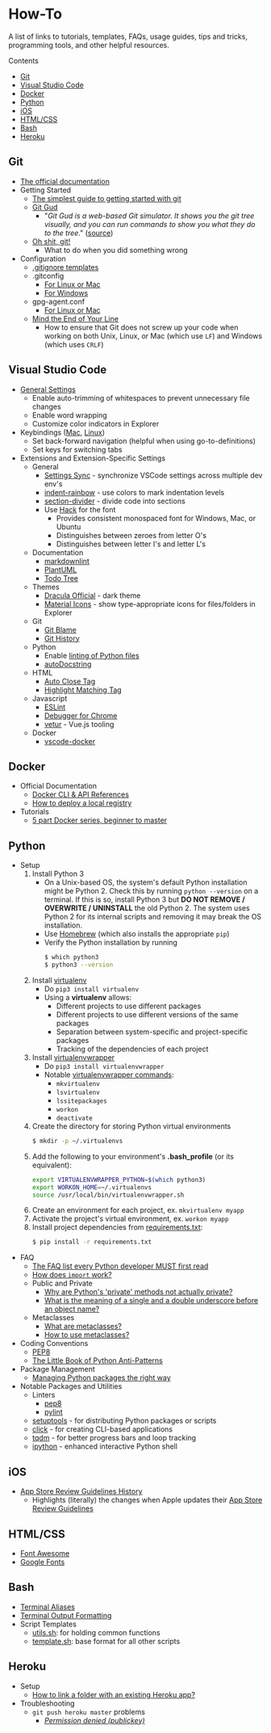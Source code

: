 # How-To

A list of links to tutorials, templates, FAQs, usage guides, tips and tricks, programming tools, and other helpful resources.

Contents

* [Git](#git)
* [Visual Studio Code](#visual-studio-code)
* [Docker](#docker)
* [Python](#python)
* [iOS](#ios)
* [HTML/CSS](#htmlcss)
* [Bash](#bash)
* [Heroku](#heroku)

## Git

* [The official documentation](https://git-scm.com/docs)
* Getting Started
    * [The simplest guide to getting started with git](http://rogerdudler.github.io/git-guide/)
    * [Git Gud](https://nic-hartley.github.io/git-gud/)
        * "*Git Gud is a web-based Git simulator. It shows you the git tree visually, and you can run commands to show you what they do to the tree*." ([source](https://dev.to/nichartley/git-gud-at-git-5d9k))
    * [Oh shit, git!](https://ohshitgit.com/)
        * What to do when you did something wrong
* Configuration
    * [.gitignore templates](https://github.com/github/gitignore)
    * .gitconfig
        * [For Linux or Mac](./settings/git/unix/config)
        * [For Windows](./settings/git/windows/config)
    * gpg-agent.conf
        * [For Linux or Mac](./settings/git/unix/gpg-agent.conf)
    * [Mind the End of Your Line](https://adaptivepatchwork.com/2012/03/01/mind-the-end-of-your-line/)
        * How to ensure that Git does not screw up your code when working on both Unix, Linux, or Mac (which use `LF`) and Windows (which uses `CRLF`)

## Visual Studio Code

* [General Settings](./settings/vscode/settings.json)
    * Enable auto-trimming of whitespaces to prevent unnecessary file changes
    * Enable word wrapping
    * Customize color indicators in Explorer
* Keybindings ([Mac](./settings/vscode/keybindings.mac.json), [Linux](./settings/vscode/keybindings.linux.json))
    * Set back-forward navigation (helpful when using go-to-definitions)
    * Set keys for switching tabs
* Extensions and Extension-Specific Settings
    * General
        * [Settings Sync](https://marketplace.visualstudio.com/items?itemName=Shan.code-settings-sync) - synchronize VSCode settings across multiple dev env's
        * [indent-rainbow](https://marketplace.visualstudio.com/items?itemName=oderwat.indent-rainbow) - use colors to mark indentation levels
        * [section-divider](https://marketplace.visualstudio.com/items?itemName=dinhani.divider) - divide code into sections
        * Use [Hack](https://github.com/source-foundry/Hack) for the font
            * Provides consistent monospaced font for Windows, Mac, or Ubuntu
            * Distinguishes between zeroes from letter O's
            * Distinguishes between letter I's and letter L's
    * Documentation
        * [markdownlint](https://marketplace.visualstudio.com/items?itemName=DavidAnson.vscode-markdownlint)
        * [PlantUML](https://marketplace.visualstudio.com/items?itemName=jebbs.plantuml)
        * [Todo Tree](https://marketplace.visualstudio.com/items?itemName=Gruntfuggly.todo-tree)
    * Themes
        * [Dracula Official](https://marketplace.visualstudio.com/items?itemName=dracula-theme.theme-dracula) - dark theme
        * [Material Icons](https://marketplace.visualstudio.com/items?itemName=PKief.material-icon-theme) - show type-appropriate icons for files/folders in Explorer
    * Git
        * [Git Blame](https://marketplace.visualstudio.com/items?itemName=waderyan.gitblame)
        * [Git History](https://marketplace.visualstudio.com/items?itemName=donjayamanne.githistory)
    * Python
        * Enable [linting of Python files](https://code.visualstudio.com/docs/python/linting)
        * [autoDocstring](https://marketplace.visualstudio.com/items?itemName=njpwerner.autodocstring)
    * HTML
        * [Auto Close Tag](https://marketplace.visualstudio.com/items?itemName=formulahendry.auto-close-tag)
        * [Highlight Matching Tag](https://marketplace.visualstudio.com/items?itemName=vincaslt.highlight-matching-tag)
    * Javascript
        * [ESLint](https://marketplace.visualstudio.com/items?itemName=dbaeumer.vscode-eslint)
        * [Debugger for Chrome](https://marketplace.visualstudio.com/items?itemName=msjsdiag.debugger-for-chrome)
        * [vetur](https://marketplace.visualstudio.com/items?itemName=octref.vetur) - Vue.js tooling
    * Docker
        * [vscode-docker](https://marketplace.visualstudio.com/items?itemName=PeterJausovec.vscode-docker)

## Docker

* Official Documentation
    * [Docker CLI & API References](https://docs.docker.com/reference/)
    * [How to deploy a local registry](https://docs.docker.com/registry/deploying/)
* Tutorials
    * [5 part Docker series, beginner to master](https://dev.to/softchris/5-part-docker-series-beginner-to-master-3m1b)

## Python

* Setup
    1. Install Python 3
        * On a Unix-based OS, the system's default Python installation might be Python 2. Check this by running `python --version` on a terminal. If this is so, install Python 3 but **DO NOT REMOVE / OVERWRITE / UNINSTALL** the old Python 2. The system uses Python 2 for its internal scripts and removing it may break the OS installation.
        * Use [Homebrew](https://docs.brew.sh/Homebrew-and-Python) (which also installs the appropriate `pip`)
        * Verify the Python installation by running
            ```bash
            $ which python3
            $ python3 --version

            ```
    1. Install [virtualenv](https://virtualenv.pypa.io/en/stable/)
        * Do `pip3 install virtualenv`
        * Using a **virtualenv** allows:
            * Different projects to use different packages
            * Different projects to use different versions of the same packages
            * Separation between system-specific and project-specific packages
            * Tracking of the dependencies of each project
    1. Install [virtualenvwrapper](http://virtualenvwrapper.readthedocs.io/en/latest/#)
        * Do `pip3 install virtualenvwrapper`
        * Notable [virtualenvwrapper commands](http://virtualenvwrapper.readthedocs.io/en/latest/command_ref.html):
            * `mkvirtualenv`
            * `lsvirtualenv`
            * `lssitepackages`
            * `workon`
            * `deactivate`
    1. Create the directory for storing Python virtual environments
        ```bash
        $ mkdir -p ~/.virtualenvs

        ```
    1. Add the following to your environment's **.bash_profile** (or its equivalent):
        ```bash
        export VIRTUALENVWRAPPER_PYTHON=$(which python3)
        export WORKON_HOME=~/.virtualenvs
        source /usr/local/bin/virtualenvwrapper.sh

        ```
    1. Create an environment for each project, ex. `mkvirtualenv myapp`
    1. Activate the project's virtual environment, ex. `workon myapp`
    1. Install project dependencies from [requirements.txt](./requirements.txt):
        ```bash
        $ pip install -r requirements.txt

        ```
* FAQ
    * [The FAQ list every Python developer MUST first read](https://docs.python.org/3/faq/programming.html)
    * [How does `import` work?](https://docs.python.org/3/tutorial/modules.html#the-module-search-path)
    * Public and Private
        * [Why are Python's 'private' methods not actually private?](https://stackoverflow.com/q/70528/2745495)
        * [What is the meaning of a single and a double underscore before an object name?](https://stackoverflow.com/q/1301346/2745495)
    * Metaclasses
        * [What are metaclasses?](https://stackoverflow.com/q/100003/2745495)
        * [How to use metaclasses?](https://realpython.com/python-metaclasses/)
* Coding Conventions
    * [PEP8](https://www.python.org/dev/peps/pep-0008/)
    * [The Little Book of Python Anti-Patterns](https://docs.quantifiedcode.com/python-anti-patterns/index.html)
* Package Management
    * [Managing Python packages the right way](https://opensource.com/article/19/4/managing-python-packages)
* Notable Packages and Utilities
    * Linters
        * [pep8](http://pep8.readthedocs.org/)
        * [pylint](https://www.pylint.org/)
    * [setuptools](https://setuptools.readthedocs.io/en/latest/setuptools.html) - for distributing Python packages or scripts
    * [click](https://click.palletsprojects.com) - for creating CLI-based applications
    * [tqdm](https://tqdm.github.io/) - for better progress bars and loop tracking
    * [ipython](https://ipython.readthedocs.io/en/stable/index.html) - enhanced interactive Python shell

## iOS

* [App Store Review Guidelines History](http://www.appstorereviewguidelineshistory.com/)
    * Highlights (literally) the changes when Apple updates their [App Store Review Guidelines](https://developer.apple.com/app-store/review/guidelines/)

## HTML/CSS

* [Font Awesome](https://fontawesome.com/?from=io)
* [Google Fonts](https://fonts.google.com/)

## Bash

* [Terminal Aliases](./settings/bash/bash_aliases)
* [Terminal Output Formatting](./settings/bash/bash_output)
* Script Templates
    * [utils.sh](./templates/utils.sh): for holding common functions
    * [template.sh](./templates/template.sh): base format for all other scripts

## Heroku

* Setup
    * [How to link a folder with an existing Heroku app?](https://stackoverflow.com/q/5129598/2745495)
* Troubleshooting
    * `git push heroku master` problems
        * [*Permission denied (publickey)*](https://stackoverflow.com/q/4269922/2745495)
